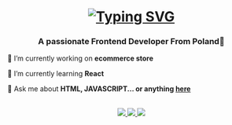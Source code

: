 <h1 align="center">
   <a href="https://git.io/typing-svg"><img src="https://readme-typing-svg.herokuapp.com?font=Mulish&weight=600&size=30&pause=1000&color=00F716&random=false&width=435&lines=Hello+%F0%9F%91%8B;I'm+Damian+Czerwinsky;I'm+Frontend+Developer+%F0%9F%9A%80" alt="Typing SVG" /></a>
</h1>

<h3 align="center">A passionate Frontend Developer From Poland📍</h3>

<div align="left">
 
 🔭 I’m currently working on **ecommerce store**
 
 🌱 I’m currently learning **React**

💬 Ask me about **HTML, JAVASCRIPT... or anything [here](https://github.com/Damianchii/salesp07/issues)**

 </div>

<br/>

<div align="center"> 
  <a href="mailto:damianczerwinsky@gmail.com">
    <img src="https://img.shields.io/badge/Gmail-333333?style=for-the-badge&logo=gmail&logoColor=red" />
  </a>
  <a href="https://linkedin.com/in/damian-czerwinsky" target="_blank">
    <img src="https://img.shields.io/badge/LinkedIn-0077B5?style=for-the-badge&logo=linkedin&logoColor=white" target="_blank" />
  </a>
  <a href="https://Damianchii.github.io/dist/index" target="_blank">
     <img src="https://img.shields.io/badge/Portfolio-FF5722?style=for-the-badge&logo=todoist&logoColor=white" target="_blank" />
  </a>
</div>

